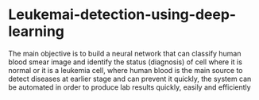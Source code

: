 # Leukemai-detection-using-deep-learning

The main objective is to build a neural network that can classify human blood smear image and
identify the status (diagnosis) of cell where it is normal or it is a leukemia cell, where human
blood is the main source to detect diseases at earlier stage and can prevent it quickly, the system
can be automated in order to produce lab results quickly, easily and efficiently
